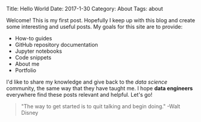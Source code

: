 Title: Hello World
Date: 2017-1-30
Category: About
Tags: about

Welcome!  This is my first post.  Hopefully I keep up with this blog and create some interesting and useful posts.  My goals for this site are to provide:

  * How-to guides
  * GitHub repository documentation
  * Jupyter notebooks
  * Code snippets
  * About me
  * Portfolio

I'd like to share my knowledge and give back to the *data science* community, the same way that they have taught me.  I hope **data engineers** everywhere find these posts relevant and helpful.  Let's go!

> "The way to get started is to quit talking and begin doing."
> -Walt Disney

